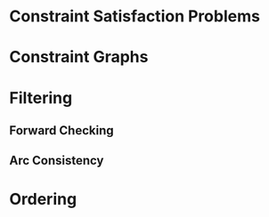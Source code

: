 # Constraint Satisfaction Problems






# Constraint Graphs





# Filtering
## Forward Checking



## Arc Consistency



# Ordering